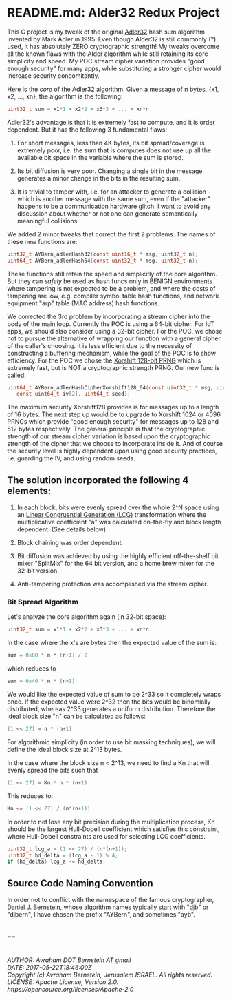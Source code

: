 # README.md: Alder32 Redux Project

This C project is my tweak of the original [Adler32](https://en.wikipedia.org/wiki/Adler-32)
hash sum algorithm invented by Mark Adler in 1995.
Even though Alder32 is still commonly (?) used,
it has absolutely ZERO cryptographic strength!
My tweaks overcome all the known flaws with the Alder algorithm while still
retaining its core simplicity and speed. My POC stream cipher variation provides
"good enough security" for many apps, while substituting a stronger cipher would
increase security concomitantly.

Here is the *core* of the Adler32 algorithm. Given a message of n bytes,
{x1, x2, ..., xn}, the algorithm is the following:

```C
uint32_t sum = x1*1 + x2*2 + x3*3 + ... + xn*n
```

Adler32's advantage is that it is extremely fast to compute, and it is order
dependent. But it has the following 3 fundamental flaws:

1. For short messages, less than 4K bytes, its bit spread/coverage is
extremely poor, i.e. the sum that is computes does not use up all the
available bit space in the variable where the sum is stored.

2. Its bit diffusion is very poor. Changing a single bit in the message
generates a minor change in the bits in the resulting sum.

3. It is trivial to tamper with, i.e. for an attacker to generate a
collision - which is another message with the same sum, even if the
"attacker" happens to be a communication hardware glitch. I want to
avoid any discussion about whether or not one can generate semantically
meaningful collisions.

We added 2 minor tweaks that correct the first 2 problems. The names of these
new functions are:

```C
uint32_t AYBern_adlerHash32(const uint16_t * msg, uint32_t n);
uint64_t AYBern_adlerHash64(const uint32_t * msg, uint32_t n);
```

These functions still retain the speed and simplicitly of the core algorithm.
But they can *safely* be used as hash funcs only in BENIGN environments where
tampering is not expected to be a problem, and where the costs of tampering
are low, e.g. compiler symbol table hash functions, and network equipment
"arp" table (MAC address) hash functions.

We corrected the 3rd problem by incorporating a stream cipher into the body
of the main loop. Currently the POC is using a 64-bit cipher. For IoT apps,
we should also consider using a 32-bit cipher. For the POC, we chose not to
pursue the alternative of wrapping our function with a general cipher of the
caller's choosing. It is less efficient due to the necessity of constructing a
buffering mechanism, while the goal of the POC is to show efficiency. For the
POC we chose the [Xorshift 128-bit PRNG](http://prng.di.unimi.it/)
which is extremely fast, but is NOT a cryptographic strength PRNG. Our new func is called:

 ```C
uint64_t AYBern_adlerHashCipherXorshift128_64(const uint32_t * msg, uint32_t n,
    const uint64_t iv[2], uint64_t seed);
```

The maximum security Xorshift128 provides is for messages up to a length of 16
bytes. The next step up would be to upgrade to Xorshift 1024 or 4096 PRNGs which
provide "good enough security" for messages up to 128 and 512 bytes respectively.
The general principle is that the cryptographic strength of our stream cipher
variation is based upon the cryptographic strength of the cipher that we choose
to incorporate inside it. And of course the security level is highly dependent
upon using good security practices, i.e. guarding the IV, and using random seeds.

## The solution incorporated the following 4 elements:

1. In each block, bits were evenly spread over the whole 2^N space using an
[Linear Congruential Generation (LCG)](https://en.wikipedia.org/wiki/Linear_congruential_generator)
transformation where the multiplicative coefficient "a" was calculated on-the-fly
and block length dependent. (See details below).

2. Block chaining was order dependent.

3. Bit diffusion was achieved by using the highly efficient off-the-shelf bit mixer
"SplitMix" for the 64 bit version, and a home brew mixer for the 32-bit version.

4. Anti-tampering protection was accomplished via the stream cipher.

### Bit Spread Algorithm

Let's analyze the core algorithm again (in 32-bit space):

```C
uint32_t sum = x1*1 + x2*2 + x3*3 + ... + xn*n
```

In the case where the x's are bytes then the expected value of the sum is:

```C
sum = 0x80 * n * (n+1) / 2
```

which reduces to

```C
sum = 0x40 * n * (n+1)
```

We would like the expected value of sum to be 2^33 so it completely wraps once.
If the expected value were 2^32 then the bits would be binomially distributed,
whereas 2^33 generates a uniform distribution. Therefore the ideal block size "n"
can be calculated as follows:

```C
(1 << 27) = n * (n+1)
```

For algorithmic simplicity (in order to use bit masking techniques), we will
define the ideal block size at 2^13 bytes.


In the case where the block size n < 2^13, we need to find a Kn that will
evenly spread the bits such that
```C
(1 << 27) = Kn * n * (n+1)
```

This reduces to:

```C
Kn <= (1 << 27) / (n*(n+1))
```

In order to not lose any bit precision during the multiplication process, Kn
should be the largest Hull-Dobell coefficient which satisfies this constraint,
where Hull-Dobell constraints are used for selecting LCG coefficients.

```C
uint32_t lcg_a = (1 << 27) / (n*(n+1));
uint32_t hd_delta = (lcg_a - 1) % 4;
if (hd_delta) lcg_a -= hd_delta;
```

## Source Code Naming Convention

In order not to conflict with the namespace of the famous cryptographer,
[Daniel J. Bernstein](https://en.wikipedia.org/wiki/Daniel_J._Bernstein),
whose algorithm names typically start with "djb" or "djbern",
I have chosen the prefix "AYBern", and sometimes "ayb".

## --
<address>
<br>AUTHOR: Avraham DOT Bernstein AT gmail
<br>DATE: 2017-05-22T18:46:00Z
<br>Copyright (c) Avraham Bernstein, Jerusalem ISRAEL. All rights reserved.
<br>LICENSE: Apache License, Version 2.0: https://opensource.org/licenses/Apache-2.0
</address>
